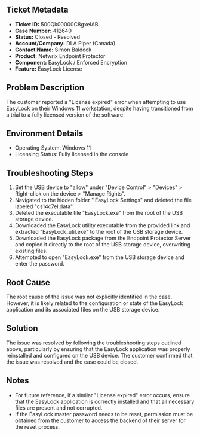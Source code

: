 ## Ticket Metadata
- **Ticket ID:** 500Qk00000C8gxeIAB
- **Case Number:** 412640
- **Status:** Closed - Resolved
- **Account/Company:** DLA Piper (Canada)
- **Contact Name:** Simon Baldock
- **Product:** Netwrix Endpoint Protector
- **Component:** EasyLock / Enforced Encryption
- **Feature:** EasyLock License

## Problem Description
The customer reported a "License expired" error when attempting to use EasyLock on their Windows 11 workstation, despite having transitioned from a trial to a fully licensed version of the software.

## Environment Details
- Operating System: Windows 11
- Licensing Status: Fully licensed in the console

## Troubleshooting Steps
1. Set the USB device to "allow" under "Device Control" > "Devices" > Right-click on the device > "Manage Rights".
2. Navigated to the hidden folder ".EasyLock Settings" and deleted the file labeled "cs14c7el.data".
3. Deleted the executable file "EasyLock.exe" from the root of the USB storage device.
4. Downloaded the EasyLock utility executable from the provided link and extracted "EasyLock_util.exe" to the root of the USB storage device.
5. Downloaded the EasyLock package from the Endpoint Protector Server and copied it directly to the root of the USB storage device, overwriting existing files.
6. Attempted to open "EasyLock.exe" from the USB storage device and enter the password.

## Root Cause
The root cause of the issue was not explicitly identified in the case. However, it is likely related to the configuration or state of the EasyLock application and its associated files on the USB storage device.

## Solution
The issue was resolved by following the troubleshooting steps outlined above, particularly by ensuring that the EasyLock application was properly reinstalled and configured on the USB device. The customer confirmed that the issue was resolved and the case could be closed.

## Notes
- For future reference, if a similar "License expired" error occurs, ensure that the EasyLock application is correctly installed and that all necessary files are present and not corrupted.
- If the EasyLock master password needs to be reset, permission must be obtained from the customer to access the backend of their server for the reset process.